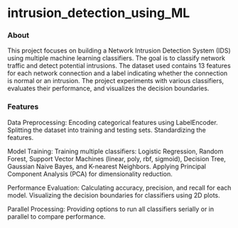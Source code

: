 # intrusion_detection_using_ML

### About

This project focuses on building a Network Intrusion Detection System (IDS) using multiple machine learning classifiers. The goal is to classify network traffic and detect potential intrusions. The dataset used contains 13 features for each network connection and a label indicating whether the connection is normal or an intrusion. The project experiments with various classifiers, evaluates their performance, and visualizes the decision boundaries.

### Features

Data Preprocessing:
Encoding categorical features using LabelEncoder.
Splitting the dataset into training and testing sets.
Standardizing the features.

Model Training:
Training multiple classifiers: Logistic Regression, Random Forest, Support Vector Machines (linear, poly, rbf, sigmoid), Decision Tree, Gaussian Naive Bayes, and K-nearest Neighbors.
Applying Principal Component Analysis (PCA) for dimensionality reduction.

Performance Evaluation:
Calculating accuracy, precision, and recall for each model.
Visualizing the decision boundaries for classifiers using 2D plots.

Parallel Processing:
Providing options to run all classifiers serially or in parallel to compare performance.
